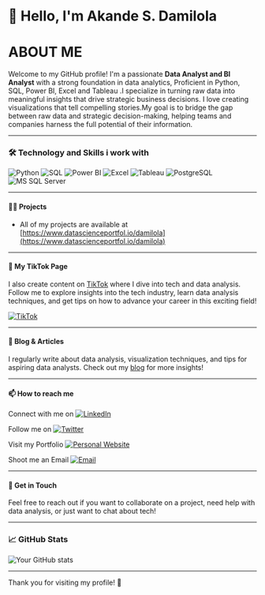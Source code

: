 # 👋 Hello, I'm Akande S. Damilola

# ABOUT ME
Welcome to my GitHub profile! I'm a passionate **Data Analyst and BI Analyst** with a strong foundation in data analytics, Proficient  in Python, SQL, Power BI, Excel and Tableau .I specialize in turning raw data into meaningful insights that drive strategic business decisions. I love creating visualizations that tell compelling stories.My goal is to bridge the gap between raw data and strategic decision-making, helping teams and companies harness the full potential of their information.

---

### 🛠️ Technology and Skills i work with

![Python](https://img.shields.io/badge/-Python-3776AB?style=flat-square&logo=python&logoColor=white) 
![SQL](https://img.shields.io/badge/-SQL-4479A1?style=flat-square&logo=MySQL&logoColor=white) 
![Power BI](https://img.shields.io/badge/-Power%20BI-F2C811?style=flat-square&logo=Power-BI&logoColor=white)
![Excel](https://img.shields.io/badge/-Excel-217346?style=flat-square&logo=Microsoft-Excel&logoColor=white)
![Tableau](https://img.shields.io/badge/-Tableau-E97627?style=flat-square&logo=Tableau&logoColor=white)
![PostgreSQL](https://img.shields.io/badge/-PostgreSQL-336791?style=flat-square&logo=PostgreSQL&logoColor=white)
![MS SQL Server](https://img.shields.io/badge/-MS%20SQL%20Server-CC2927?style=flat-square&logo=Microsoft-SQL-Server&logoColor=white)

---


#### 👨‍💻 Projects

-  All of my projects are available at [https://www.datascienceportfol.io/damilola](https://www.datascienceportfol.io/damilola)


---

#### 🎥 My TikTok Page

I also create content on [TikTok](https://www.tiktok.com/@akandeoluwadamilola) where I dive into tech and data analysis. Follow me to explore insights into the tech industry, learn data analysis techniques, and get tips on how to advance your career in this exciting field!

[![TikTok](https://img.shields.io/badge/-TikTok-000000?style=flat&logo=tiktok&logoColor=white)](https://www.tiktok.com/@akandeoluwadamilola)

---

#### 📝 Blog & Articles

I regularly write about data analysis, visualization techniques, and tips for aspiring data analysts. Check out my [blog](https://medium.com/@akandesekinat) for more insights!

---

#### 📫 How to reach me

Connect with me on   [![LinkedIn](https://img.shields.io/badge/-LinkedIn-0A66C2?style=flat&logo=linkedin&logoColor=white)](https://www.linkedin.com/in/akande-sekinat-a52569201/)

Follow me on        [![Twitter](https://img.shields.io/badge/-Twitter-1DA1F2?style=flat&logo=twitter&logoColor=white)](https://x.com/Haryanfe__)

Visit my Portfolio  [![Personal Website](https://img.shields.io/badge/-Website-FF7139?style=flat&logo=firefox&logoColor=white)](https://www.datascienceportfol.io/damilola)

Shoot me an Email   [![Email](https://img.shields.io/badge/-Email-D14836?style=flat&logo=gmail&logoColor=white)](mailto:your-email@akandesekinat2004@gmail.com)

---

#### 💬 Get in Touch

Feel free to reach out if you want to collaborate on a project, need help with data analysis, or just want to chat about tech!

---

### 📈 GitHub Stats

![Your GitHub stats](https://github-readme-stats.vercel.app/api?username=damidata&show_icons=true&theme=radical)

---

Thank you for visiting my profile! 🌟
